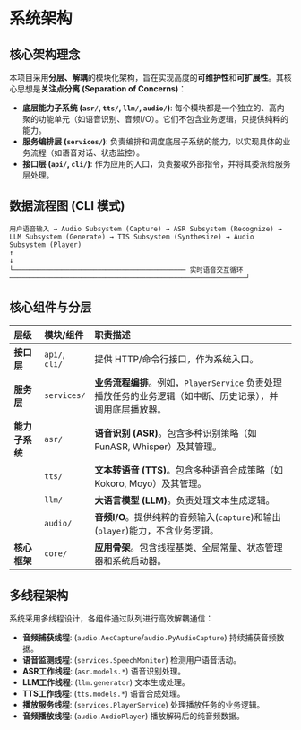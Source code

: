 # 系统架构

## 核心架构理念

本项目采用**分层、解耦**的模块化架构，旨在实现高度的**可维护性**和**可扩展性**。其核心思想是**关注点分离 (Separation of Concerns)**：

- **底层能力子系统 (`asr/`, `tts/`, `llm/`, `audio/`)**: 每个模块都是一个独立的、高内聚的功能单元（如语音识别、音频I/O）。它们不包含业务逻辑，只提供纯粹的能力。
- **服务编排层 (`services/`)**: 负责编排和调度底层子系统的能力，以实现具体的业务流程（如语音对话、状态监控）。
- **接口层 (`api/`, `cli/`)**: 作为应用的入口，负责接收外部指令，并将其委派给服务层处理。

## 数据流程图 (CLI 模式)

```
用户语音输入 → Audio Subsystem (Capture) → ASR Subsystem (Recognize) → LLM Subsystem (Generate) → TTS Subsystem (Synthesize) → Audio Subsystem (Player)
↑                                                                                                                        ↓
└─────────────────────────────────────────── 实时语音交互循环 ───────────────────────────────────────────────────────────┘
``` 


## 核心组件与分层

| 层级 | 模块/组件 | 职责描述 |
|:--- |:--- |:--- |
| **接口层** | `api/`, `cli/` | 提供 HTTP/命令行接口，作为系统入口。 |
| **服务层** | `services/` | **业务流程编排**。例如，`PlayerService` 负责处理播放任务的业务逻辑（如中断、历史记录），并调用底层播放器。 |
| **能力子系统** | `asr/` | **语音识别 (ASR)**。包含多种识别策略（如 FunASR, Whisper）及其管理。 |
| | `tts/` | **文本转语音 (TTS)**。包含多种语音合成策略（如 Kokoro, Moyo）及其管理。 |
| | `llm/` | **大语言模型 (LLM)**。负责处理文本生成逻辑。 |
| | `audio/` | **音频I/O**。提供纯粹的音频输入(`capture`)和输出(`player`)能力，不含业务逻辑。 |
| **核心框架** | `core/` | **应用骨架**。包含线程基类、全局常量、状态管理器和系统启动器。 |


## 多线程架构

系统采用多线程设计，各组件通过队列进行高效解耦通信：

- **音频捕获线程**: (`audio.AecCapture`/`audio.PyAudioCapture`) 持续捕获音频数据。
- **语音监测线程**: (`services.SpeechMonitor`) 检测用户语音活动。
- **ASR工作线程**: (`asr.models.*`) 语音识别处理。
- **LLM工作线程**: (`llm.generator`) 文本生成处理。
- **TTS工作线程**: (`tts.models.*`) 语音合成处理。
- **播放服务线程**: (`services.PlayerService`) 处理播放任务的业务逻辑。
- **音频播放线程**: (`audio.AudioPlayer`) 播放解码后的纯音频数据。
